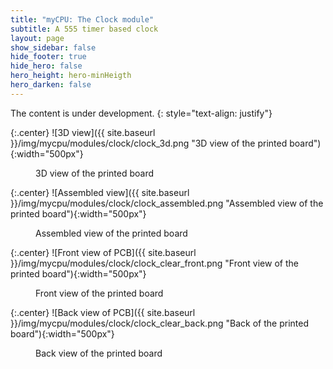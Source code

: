 ```yaml
---
title: "myCPU: The Clock module"
subtitle: A 555 timer based clock
layout: page
show_sidebar: false
hide_footer: true
hide_hero: false
hero_height: hero-minHeigth
hero_darken: false
---
```

The content is under development.
{: style="text-align: justify"}

{:.center}
![3D view]({{ site.baseurl }}/img/mycpu/modules/clock/clock_3d.png "3D view of the printed board"){:width="500px"}
<figure>3D view of the printed board</figure>

{:.center}
![Assembled view]({{ site.baseurl }}/img/mycpu/modules/clock/clock_assembled.png "Assembled view of the printed board"){:width="500px"}
<figure>Assembled view of the printed board</figure>

{:.center}
![Front view of PCB]({{ site.baseurl }}/img/mycpu/modules/clock/clock_clear_front.png "Front view of the printed board"){:width="500px"}
<figure>Front view of the printed board</figure>

{:.center}
![Back view of PCB]({{ site.baseurl }}/img/mycpu/modules/clock/clock_clear_back.png "Back of the printed board"){:width="500px"}
<figure>Back view of the printed board</figure>